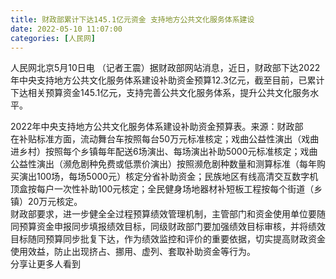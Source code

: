 ```yaml
---
title: 财政部累计下达145.1亿元资金 支持地方公共文化服务体系建设
date: 2022-05-10 11:07:00
categories: [人民网]
---
```

人民网北京5月10日电 （记者王震）据财政部网站消息，近日，财政部下达2022年中央支持地方公共文化服务体系建设补助资金预算12.3亿元，截至目前，已累计下达相关预算资金145.1亿元，支持完善公共文化服务体系，提升公共文化服务水平。  
  
2022年中央支持地方公共文化服务体系建设补助资金预算表。来源：财政部  
在补贴标准方面，流动舞台车按照每台50万元标准核定；戏曲公益性演出（戏曲进乡村）按照每个乡镇每年配送6场演出、每场演出补助5000元标准核定；戏曲公益性演出（濒危剧种免费或低票价演出）按照濒危剧种数量和测算标准（每年购买演出100场，每场5000元）核定分省补助资金；民族地区有线高清交互数字机顶盒按每户一次性补助100元核定；全民健身场地器材补短板工程按每个街道（乡镇）20万元核定。  
财政部要求，进一步健全全过程预算绩效管理机制，主管部门和资金使用单位要随同预算资金申报同步填报绩效目标，同级财政部门要加强绩效目标审核，并将绩效目标随同预算同步批复下达，作为绩效监控和评价的重要依据，切实提高财政资金使用效益，防止出现挤占、挪用、虚列、套取补助资金等行为。   
分享让更多人看到  
